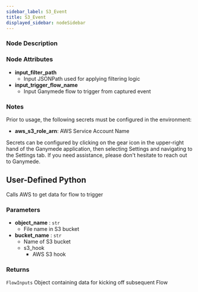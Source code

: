 ```yaml
---
sidebar_label: S3_Event
title: S3_Event
displayed_sidebar: nodeSidebar
---
```


### Node Description

### Node Attributes
- **input_filter_path**
  - Input JSONPath used for applying filtering logic
- **input_trigger_flow_name**
  - Input Ganymede flow to trigger from captured event


### Notes
Prior to usage, the following secrets must be configured in the environment:
- **aws_s3_role_arn**: AWS Service Account Name

Secrets can be configured by clicking on the gear icon in the upper-right hand of the Ganymede
application, then selecting Settings and navigating to the Settings tab.  If you need
assistance, please don't hesitate to reach out to Ganymede.
## User-Defined Python
Calls AWS to get data for flow to trigger


### Parameters
- **object_name** : `str`
    - File name in S3 bucket
- **bucket_name** : `str`
    - Name of S3 bucket
  - s3_hook
    - AWS S3 hook


### Returns
`FlowInputs`
  Object containing data for kicking off subsequent Flow